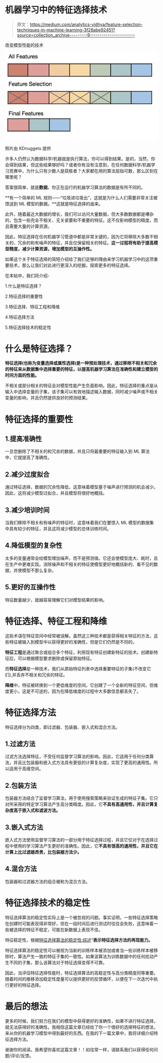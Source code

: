 # 机器学习中的特征选择技术

> 原文：<https://medium.com/analytics-vidhya/feature-selection-techniques-in-machine-learning-3f28abe92451?source=collection_archive---------9----------------------->

改变模型性能的技术

![](img/c75ba61895044ba1d7735351b14b32ce.png)

照片由 KDnuggets 提供

许多人仍然认为数据科学/机器就是执行算法，你可以得到结果。是的，当然，你会得到结果，但这些结果够好吗？或者你有没有注意到，在任何数据科学/机器学习竞赛中，为什么只有少数人是获胜者？大家都在用的算法屈指可数，那么区别在哪里呢？

答案很简单，就是**数据**。你正在运行的机器学习算法的数据是有所不同的。

**有一个简单的 ML 规则——“垃圾进垃圾出”，这就是为什么人们需要非常关注被馈送到 ML 模型的数据。**这就是特征选择的由来。

此外，随着最近大数据的增长，我们可以访问大量数据，但大多数数据都是嘈杂的，包含一些完全不相关、无关紧要和不重要的特征。这不仅影响模型的精度，而且需要大量的计算资源。

因此，特征选择在任何机器学习管道中都是非常关键的，因为它将移除大多数不相关的、冗余的和有噪声的特征，并且仅保留相关的特征。**这一过程将有助于提高模型精度，减少计算资源，增加模型的互操作性。**

如果这个关于特征选择的简短介绍给了我们足够的理由来学习机器学习中的这项重要技术，那么让我们对此进行更深入的挖掘，探索更多的特征选择。

在本帖中，我们将介绍-

1.什么是特征选择？

2.特征选择的重要性

3.特征选择、特征工程和降维

4.特征选择方法

5.特征选择技术的稳定性

# 什么是特征选择？

**特征选择(也称为变量选择或属性选择)是一种预处理技术，通过移除不相关和冗余的特征来从数据集中选择重要的特征，以提高机器学习算法在准确性和建立模型的时间方面的性能。**

不相关或部分相关的特征会对模型性能产生负面影响。因此，特征选择的重点是从输入中选择变量的子集，该子集可以有效地描述输入数据，同时减少噪声或不相关变量的影响，并且仍然提供良好的预测结果。

# 特征选择的重要性

## 1.提高准确性

一旦您删除了不相关的和冗余的数据，并且只将最重要的特征输入到 ML 算法中，它就提高了准确性。

## 2.减少过度拟合

通过特征选择，数据的冗余性降低，这意味着模型基于噪声进行预测的机会减少。因此，这将减少模型过拟合，并且模型将很好地概括。

## 3.减少培训时间

当我们移除不相关和有噪声的特征时，这意味着我们在要馈入 ML 模型的数据集中具有较少的特征，并且这将减少模型的总体训练时间。

## 4.降低模型的复杂性

太多的变量通常会给模型增加噪声，而不是预测值。它还会使模型庞大、耗时，且在生产中更难实现。消除噪声和不相关的特征使模型更好地概括新的、看不见的数据，并使模型不那么复杂。

## 5.更好的互操作性

特征数量越少，就越容易理解它们对模型结果的影响。

# 特征选择、特征工程和降维

这些术语在特征空间中经常被误解。虽然这三种技术都是获得相关特征的方法，这些特征被输入到模型中以获得更好的准确性，但是它们仍然是不同的。

**特征工程**是通过聚合或组合多个特征，利用现有特征创建新特征的技术。创建新特征后，可以根据模型要求删除或保留原始特征。

而**特征选择**是一种技术，我们从原始特征列表中选择重要特征的子集(不改变它们),并丢弃不相关和冗余的特征。

**降维**中，特征被转换到一个更低维度的空间。它创建了一个全新的特征空间，但维度更小，这是不可逆的，因为在降低维度的过程中大多数信息都丢失了。

# 特征选择方法

特征选择分为四类，即过滤器、包装器、嵌入式和混合方法。

## 1.过滤方法

过滤方法选择特征，不受任何监督学习算法的影响。因此，它适用于任何分类算法，并且比包装器和嵌入式方法具有更低的计算复杂度，实现了更高的通用性。所以适用于高维空间。

## 2.包装方法

包装器方法结合了监督学习算法，用于使用搜索策略来验证生成的特征子集。它只对所采用的特定学习算法产生高分类精度。因此，它**不具有高通用性，并且计算复杂度高于嵌入式和滤波方法。**

## 3.嵌入式方法

嵌入式方法使用监督学习算法的一部分用于特征选择过程，并且它仅对于在选择过程中使用的学习算法产生更好的准确性。因此，它**不具有很高的通用性，并且它在计算上比过滤器昂贵，比包装器方法少。**

## 4.混合方法

包装器和过滤器方法的组合被称为混合方法。

# 特征选择技术的稳定性

特征选择算法的稳定性实际上是一个被忽视的问题。事实证明，一些特征选择策略在创建时可能表现得非常好，但在一段时间后进行测试时往往会失败，这意味着一些被选择的特征不稳定，可能在新数据上表现不佳。

特征稳定性，根据[特征选择算法的稳定性:综述](https://www.sciencedirect.com/science/article/pii/S1319157819304379)“**表示特征选择方法的再现能力。**

特征选择算法的稳定性可以被视为当新的训练样本被添加或者当一些训练样本被移除时，算法产生一致的特征子集的一致性。如果该算法为训练数据中的任何扰动产生不同的子集，那么该算法对于特征选择变得不可靠。

因此，当评估特征选择性能时，特征选择算法的高稳定性与高分类精度同等重要。随着时间的推移添加稳定性度量可以提供更好的反馈循环，以便在下一次迭代中执行更好的特征选择。

# 最后的想法

更多的时候，我们努力在我们的模型中获得更好的准确性，如果不进行特征选择，就无法获得好的准确性。我相信这篇文章已经给了你一个很好的选择特征的想法，来从你的机器学习模型中得到最好的东西。在我的下一篇文章中，我将详细介绍特征选择方法。

谢谢你的阅读。我希望你喜欢这篇文章！！如往常一样，请联系我们以获得任何问题/评论/反馈。